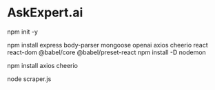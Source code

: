 # AskExpert.ai


npm init -y   

npm install express body-parser mongoose openai axios cheerio react react-dom @babel/core @babel/preset-react
npm install -D nodemon

npm install axios cheerio

node scraper.js